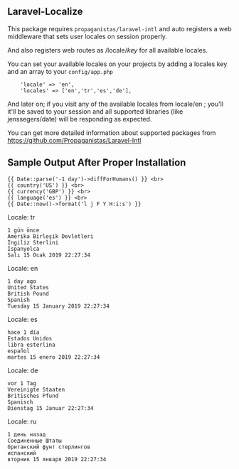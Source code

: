 ## Laravel-Localize

This package requires `propaganistas/laravel-intl` and auto registers a web middleware that sets user locales on session properly.

And also registers web routes as /locale/*key* for all available locales.

You can set your available locales on your projects by adding a locales key and an array to your `config/app.php`

```
    'locale' => 'en',
    'locales' => ['en','tr','es','de'],
```

And later on; if you visit any of the available locales from locale/en ; you'll it'll be saved to your session and all supported libraries (like jenssegers/date) will be responding as expected.


You can get more detailed information about supported packages from https://github.com/Propaganistas/Laravel-Intl

## Sample Output After Proper Installation

```
{{ Date::parse('-1 day')->diffForHumans() }} <br>
{{ country('US') }} <br>
{{ currency('GBP') }} <br>
{{ language('es') }} <br>
{{ Date::now()->format('l j F Y H:i:s') }}
```

Locale: tr

```
1 gün önce 
Amerika Birleşik Devletleri 
İngiliz Sterlini 
İspanyolca 
Salı 15 Ocak 2019 22:27:34
```

Locale: en

```
1 day ago 
United States 
British Pound 
Spanish 
Tuesday 15 January 2019 22:27:34
```

Locale: es

```
hace 1 día 
Estados Unidos 
libra esterlina 
español 
martes 15 enero 2019 22:27:34
```

Locale: de

```
vor 1 Tag 
Vereinigte Staaten 
Britisches Pfund 
Spanisch 
Dienstag 15 Januar 22:27:34
```

Locale: ru

```
1 день назад 
Соединенные Штаты 
британский фунт стерлингов 
испанский 
вторник 15 января 2019 22:27:34
```


